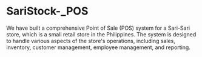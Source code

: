 # SariStock-_POS
We have built a comprehensive Point of Sale (POS) system for a Sari-Sari store, which is a small retail store in the Philippines. The system is designed to handle various aspects of the store's operations, including sales, inventory, customer management, employee management, and reporting.
